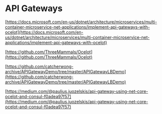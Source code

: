 # API Gateways

[https://docs.microsoft.com/en-us/dotnet/architecture/microservices/multi-container-microservice-net-applications/implement-api-gateways-with-ocelot](https://docs.microsoft.com/en-us/dotnet/architecture/microservices/multi-container-microservice-net-applications/implement-api-gateways-with-ocelot)

[https://github.com/ThreeMammals/Ocelot](https://github.com/ThreeMammals/Ocelot)

[https://github.com/catcherwong-archive/APIGatewayDemo/tree/master/APIGatewayLBDemo](https://github.com/catcherwong-archive/APIGatewayDemo/tree/master/APIGatewayLBDemo)

[https://medium.com/@paulius.juozelskis/api-gateway-using-net-core-ocelot-and-consul-f0adea97f57](https://medium.com/@paulius.juozelskis/api-gateway-using-net-core-ocelot-and-consul-f0adea97f57)


<!--stackedit_data:
eyJoaXN0b3J5IjpbMTQ2NDA0OTQzMl19
-->
